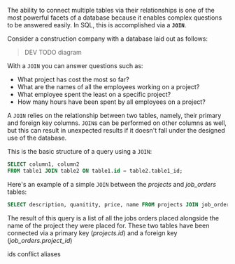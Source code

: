 The ability to connect multiple tables via their relationships is one of the most powerful facets of a database because it enables complex questions to be answered easily. In SQL, this is accomplished via a **`JOIN`**.

Consider a construction company with a database laid out as follows:

> DEV TODO diagram

With a `JOIN` you can answer questions such as:

* What project has cost the most so far?
* What are the names of all the employees working on a project?
* What employee spent the least on a specific project?
* How many hours have been spent by all employees on a project?

A `JOIN` relies on the relationship between two tables, namely, their primary and foreign key columns. `JOIN`s can be performed on other columns as well, but this can result in unexpected results if it doesn't fall under the designed use of the database.

This is the basic structure of a query using a `JOIN`:

```sql
SELECT column1, column2
FROM table1 JOIN table2 ON table1.id = table2.table1_id;
```

Here's an example of a simple `JOIN` between the _projects_ and _job_orders_ tables:

```sql
SELECT description, quanitity, price, name FROM projects JOIN job_orders ON projects.id = job_orders.project_id ORDER BY name;
```

The result of this query is a list of all the jobs orders placed alongside the name of the project they were placed for. These two tables have been connected via a primary key (_projects.id_) and a foreign key (*job_orders.project_id*)


ids conflict
aliases

